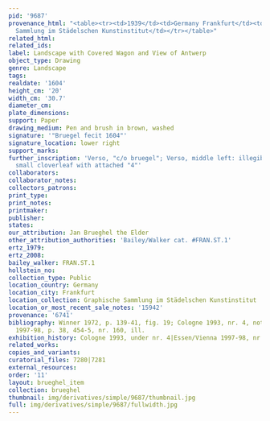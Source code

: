 ```yaml
---
pid: '9687'
provenance_html: "<table><tr><td>1939</td><td>Germany Frankfurt</td><td>Graphische
  Sammlung im Städelschen Kunstinstitut</td></tr></table>"
related_html:
related_ids:
label: Landscape with Covered Wagon and View of Antwerp
object_type: Drawing
genre: Landscape
tags:
realdate: '1604'
height_cm: '20'
width_cm: '30.7'
diameter_cm:
plate_dimensions:
support: Paper
drawing_medium: Pen and brush in brown, washed
signature: '"Bruegel fecit 1604"'
signature_location: lower right
support_marks:
further_inscription: 'Verso, "c/o bruegel"; Verso, middle left: illegible; Watermark:
  small cloverleaf with attached "4"'
collaborators:
collaborator_notes:
collectors_patrons:
print_type:
print_notes:
printmaker:
publisher:
states:
our_attribution: Jan Brueghel the Elder
other_attribution_authorities: 'Bailey/Walker cat. #FRAN.ST.1'
ertz_1979:
ertz_2008:
bailey_walker: FRAN.ST.1
hollstein_no:
collection_type: Public
location_country: Germany
location_city: Frankfurt
location_collection: Graphische Sammlung im Städelschen Kunstinstitut
location_or_most_recent_sale_notes: '15942'
provenance: '6741'
bibliography: Winner 1972, p. 139-41, fig. 19; Cologne 1993, nr. 4, note 7; Essen/Vienna
  1997-98, p. 38, 454-5, nr. 160, ill.
exhibition_history: Cologne 1993, under nr. 4|Essen/Vienna 1997-98, nr. 160
related_works:
copies_and_variants:
curatorial_files: 7280|7281
external_resources:
order: '11'
layout: brueghel_item
collection: brueghel
thumbnail: img/derivatives/simple/9687/thumbnail.jpg
full: img/derivatives/simple/9687/fullwidth.jpg
---
```

